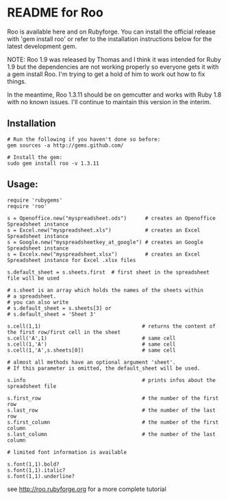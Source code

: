 # README for Roo

Roo is available here and on Rubyforge. You can install the official release with 'gem install roo' or refer to the installation instructions below for the latest development gem. 

NOTE: Roo 1.9 was released by Thomas and I think it was intended for Ruby 1.9 but the dependencies are not working properly so everyone gets it with a gem install Roo. I'm trying to get a hold of him to work out how to fix things.

In the meantime, Roo 1.3.11 should be on gemcutter and works with Ruby 1.8 with no known issues. I'll continue to maintain this version in the interim.  

## Installation

    # Run the following if you haven't done so before:
    gem sources -a http://gems.github.com/

    # Install the gem:
    sudo gem install roo -v 1.3.11

## Usage:

    require 'rubygems'
    require 'roo'

    s = Openoffice.new("myspreadsheet.ods")      # creates an Openoffice Spreadsheet instance
    s = Excel.new("myspreadsheet.xls")           # creates an Excel Spreadsheet instance
    s = Google.new("myspreadsheetkey_at_google") # creates an Google Spreadsheet instance
    s = Excelx.new("myspreadsheet.xlsx")         # creates an Excel Spreadsheet instance for Excel .xlsx files

    s.default_sheet = s.sheets.first  # first sheet in the spreadsheet file will be used

    # s.sheet is an array which holds the names of the sheets within
    # a spreadsheet.
    # you can also write
    # s.default_sheet = s.sheets[3] or
    # s.default_sheet = 'Sheet 3'

    s.cell(1,1)                                 # returns the content of the first row/first cell in the sheet
    s.cell('A',1)                               # same cell
    s.cell(1,'A')                               # same cell
    s.cell(1,'A',s.sheets[0])                   # same cell

    # almost all methods have an optional argument 'sheet'.
    # If this parameter is omitted, the default_sheet will be used.
    
    s.info                                      # prints infos about the spreadsheet file

    s.first_row                                 # the number of the first row
    s.last_row                                  # the number of the last row
    s.first_column                              # the number of the first column
    s.last_column                               # the number of the last column

    # limited font information is available

    s.font(1,1).bold?
    s.font(1,1).italic?
    s.font(1,1).underline?


see http://roo.rubyforge.org for a more complete tutorial


